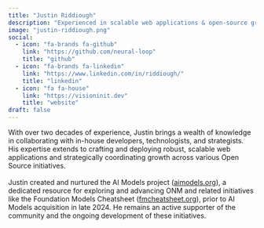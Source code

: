 ```yaml
---
title: "Justin Riddiough"
description: "Experienced in scalable web applications & open-source growth. Created aimodels.org. Active supporter of ONM and related community initiatives."
image: "justin-riddiough.png"
social:
  - icon: "fa-brands fa-github"
    link: "https://github.com/neural-loop"
    title: "github"
  - icon: "fa-brands fa-linkedin"
    link: "https://www.linkedin.com/in/riddiough/"
    title: "linkedin"
  - icon: "fa fa-house"
    link: "https://visioninit.dev"
    title: "website"
draft: false
---
```

With over two decades of experience, Justin brings a wealth of knowledge in collaborating with in-house developers, technologists, and strategists. His expertise extends to crafting and deploying robust, scalable web applications and strategically coordinating growth across various Open Source initiatives.<br><br>Justin created and nurtured the AI Models project ([aimodels.org](https://aimodels.org)), a dedicated resource for exploring and advancing ONM and related initiatives like the Foundation Models Cheatsheet ([fmcheatsheet.org](https://fmcheatsheet.org)),
prior to AI Models acquisition in late 2024. He remains an active supporter of the community and the ongoing development of these initiatives.
